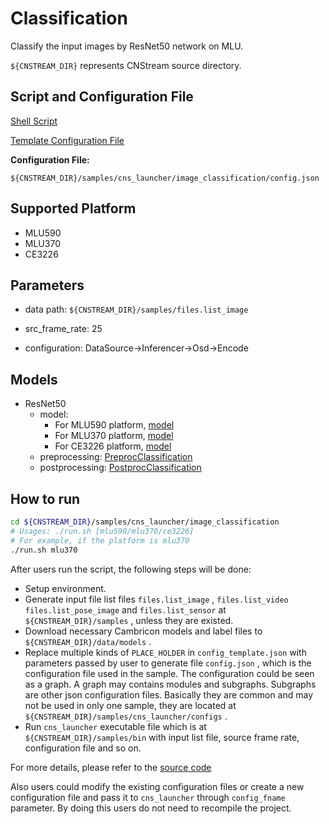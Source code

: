 # Classification

Classify the input images by ResNet50 network on MLU.

``${CNSTREAM_DIR}`` represents CNStream source directory.

## Script and Configuration File

[Shell Script](./run.sh)

[Template Configuration File](./config_template.json)

**Configuration File:**

 ``${CNSTREAM_DIR}/samples/cns_launcher/image_classification/config.json``

## Supported Platform

- MLU590
- MLU370
- CE3226

## Parameters

- data path: ``${CNSTREAM_DIR}/samples/files.list_image``

- src_frame_rate: 25

- configuration: DataSource->Inferencer->Osd->Encode

## Models

- ResNet50
  - model:
    - For MLU590 platform, [model](http://video.cambricon.com/models/magicmind/v0.14.0/resnet50_v0.14.0_4b_rgb_uint8.magicmind)
    - For MLU370 platform, [model](http://video.cambricon.com/models/magicmind/v0.13.0/resnet50_v0.13.0_4b_rgb_uint8.magicmind)
    - For CE3226 platform, [model](http://video.cambricon.com/models/magicmind/v0.13.0/resnet50_v0.13.0_4b_rgb_uint8.magicmind)
  - preprocessing: [PreprocClassification](../../common/preprocess/preprocess_classification.cpp)
  - postprocessing: [PostprocClassification](../../common/postprocess/postprocess_classification.cpp)

## How to run

```sh
cd ${CNSTREAM_DIR}/samples/cns_launcher/image_classification
# Usages: ./run.sh [mlu590/mlu370/ce3226]
# For example, if the platform is mlu370
./run.sh mlu370
```


After users run the script, the following steps will be done:

- Setup environment.
- Generate input file list files ``files.list_image`` , ``files.list_video`` ``files.list_pose_image`` and ``files.list_sensor`` at ``${CNSTREAM_DIR}/samples`` , unless they are existed.
- Download necessary Cambricon models and label files to ``${CNSTREAM_DIR}/data/models`` .
- Replace multiple kinds of ``PLACE_HOLDER`` in ``config_template.json`` with parameters passed by user to generate file ``config.json`` , which is the configuration file used in the sample. The configuration could be seen as a graph. A graph may contains modules and subgraphs. Subgraphs are other json configuration files. Basically they are common and may not be used in only one sample, they are located at ``${CNSTREAM_DIR}/samples/cns_launcher/configs`` .
- Run ``cns_launcher`` executable file which is at ``${CNSTREAM_DIR}/samples/bin`` with input list file, source frame rate, configuration file and so on.



For more details, please refer to the [source code](../cns_launcher.cpp)

Also users could modify the existing configuration files or create a new configuration file and pass it to ``cns_launcher`` through ``config_fname`` parameter. By doing this users do not need to recompile the project.
